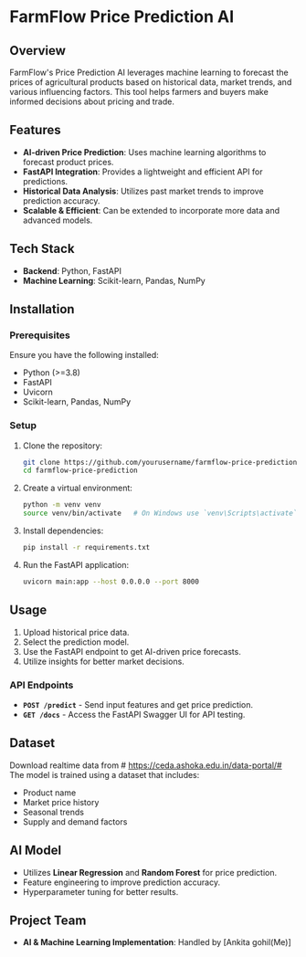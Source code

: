 
# FarmFlow Price Prediction AI

## Overview
FarmFlow's Price Prediction AI leverages machine learning to forecast the prices of agricultural products based on historical data, market trends, and various influencing factors. This tool helps farmers and buyers make informed decisions about pricing and trade.

## Features
- **AI-driven Price Prediction**: Uses machine learning algorithms to forecast product prices.
- **FastAPI Integration**: Provides a lightweight and efficient API for predictions.
- **Historical Data Analysis**: Utilizes past market trends to improve prediction accuracy.
- **Scalable & Efficient**: Can be extended to incorporate more data and advanced models.

## Tech Stack
- **Backend**: Python, FastAPI
- **Machine Learning**: Scikit-learn, Pandas, NumPy

## Installation
### Prerequisites
Ensure you have the following installed:
- Python (>=3.8)
- FastAPI
- Uvicorn
- Scikit-learn, Pandas, NumPy

### Setup
1. Clone the repository:
   ```sh
   git clone https://github.com/yourusername/farmflow-price-prediction.git
   cd farmflow-price-prediction
   ```

2. Create a virtual environment:
   ```sh
   python -m venv venv
   source venv/bin/activate   # On Windows use `venv\Scripts\activate`
   ```

3. Install dependencies:
   ```sh
   pip install -r requirements.txt
   ```

4. Run the FastAPI application:
   ```sh
   uvicorn main:app --host 0.0.0.0 --port 8000
   ```

## Usage
1. Upload historical price data.
2. Select the prediction model.
3. Use the FastAPI endpoint to get AI-driven price forecasts.
4. Utilize insights for better market decisions.

### API Endpoints
- **`POST /predict`** - Send input features and get price prediction.
- **`GET /docs`** - Access the FastAPI Swagger UI for API testing.

## Dataset
Download realtime data from # https://ceda.ashoka.edu.in/data-portal/#
The model is trained using a dataset that includes:
- Product name
- Market price history
- Seasonal trends
- Supply and demand factors

## AI Model
- Utilizes **Linear Regression** and **Random Forest** for price prediction.
- Feature engineering to improve prediction accuracy.
- Hyperparameter tuning for better results.


## Project Team
- **AI & Machine Learning Implementation**: Handled by [Ankita gohil(Me)]


